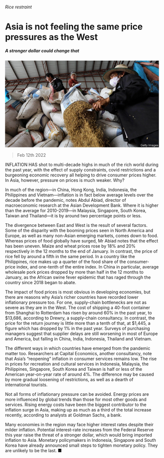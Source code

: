 ###### Rice restraint

# Asia is not feeling the same price pressures as the West 

##### A stronger dollar could change that 

![image](images/20220212_fnp502.jpg) 

> Feb 12th 2022 

INFLATION HAS shot to multi-decade highs in much of the rich world during the past year, with the effect of supply constraints, covid restrictions and a burgeoning economic recovery all helping to drive consumer prices higher. In Asia, however, pressure on prices is much weaker. Why?

In much of the region—in China, Hong Kong, India, Indonesia, the Philippines and Vietnam—inflation is in fact below average levels over the decade before the pandemic, notes Abdul Abiad, director of macroeconomic research at the Asian Development Bank. Where it is higher than the average for 2010-2019—in Malaysia, Singapore, South Korea, Taiwan and Thailand—it is by around two percentage points or less.


The divergence between East and West is the result of several factors. Some of the disparity with the booming prices seen in North America and Europe, as well as many non-Asian emerging markets, comes down to food. Whereas prices of food globally have surged, Mr Abiad notes that the effect has been uneven. Maize and wheat prices rose by 18% and 20% respectively in the 12 months to the end of January. In contrast, the price of rice fell by around a fifth in the same period. In a country like the Philippines, rice makes up a quarter of the food share of the consumer-price index, and one-tenth of the entire index. In China in particular, average wholesale pork prices dropped by more than half in the 12 months to January, as the African swine fever epidemic that has raged through the country since 2018 began to abate.

The impact of food prices is most obvious in developing economies, but there are reasons why Asia’s richer countries have recorded lower inflationary pressure too. For one, supply-chain bottlenecks are not as severe as they are in the West. The cost of shipping a 40-foot container from Shanghai to Rotterdam has risen by around 60% in the past year, to $13,686, according to Drewry, a supply-chain consultancy. In contrast, the price for the return journey is little more than a tenth of that, at $1,445, a figure which has dropped by 1% in the past year. Surveys of purchasing managers suggest that supplier delays are still worsening in most of Europe and America, but falling in China, India, Indonesia, Thailand and Vietnam.

The different ways in which countries have emerged from the pandemic matter too. Researchers at Capital Economics, another consultancy, note that Asia’s “reopening” inflation in consumer services remains low. The rise in prices for recreation and cultural services in Indonesia, Malaysia, the Philippines, Singapore, South Korea and Taiwan is half or less of the American year-on-year rate of around 4%. The difference may be caused by more gradual loosening of restrictions, as well as a dearth of international tourists.

Not all forms of inflationary pressure can be avoided. Energy prices are more influenced by global trends than those for most other goods and services. Rising energy costs have been the biggest contributor to the inflation surge in Asia, making up as much as a third of the total increase recently, according to analysts at Goldman Sachs, a bank.

Many economies in the region may face higher interest rates despite their milder inflation. Potential interest-rate increases from the Federal Reserve this year raise the threat of a stronger dollar, which would bring imported inflation to Asia. Monetary policymakers in Indonesia, Singapore and South Korea have already announced small steps to tighten monetary policy. They are unlikely to be the last. ■

